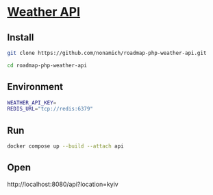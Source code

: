 # [Weather API](https://roadmap.sh/projects/weather-api-wrapper-service)

## Install

```bash
git clone https://github.com/nonamich/roadmap-php-weather-api.git
```

```bash
cd roadmap-php-weather-api
```

## Environment

```bash
WEATHER_API_KEY=
REDIS_URL="tcp://redis:6379"
```

## Run

```bash
docker compose up --build --attach api
```

## Open

http://localhost:8080/api?location=kyiv
